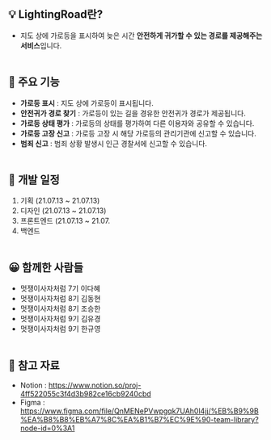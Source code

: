 ## 💡 LightingRoad란?

- 지도 상에 가로등을 표시하여 늦은 시간 **안전하게 귀가할 수 있는 경로를 제공해주는 서비스**입니다.
  <br><br>

## 📌 주요 기능

- **가로등 표시** : 지도 상에 가로등이 표시됩니다.
- **안전귀가 경로 찾기** : 가로등이 있는 길을 경유한 안전귀가 경로가 제공됩니다.
- **가로등 상태 평가** : 가로등의 상태를 평가하여 다른 이용자와 공유할 수 있습니다.
- **가로등 고장 신고** : 가로등 고장 시 해당 가로등의 관리기관에 신고할 수 있습니다.
- **범죄 신고** : 범죄 상황 발생시 인근 경찰서에 신고할 수 있습니다.
  <br><br>

## 📆 개발 일정

1. 기획 (21.07.13 ~ 21.07.13)
2. 디자인 (21.07.13 ~ 21.07.13)
3. 프론트엔드 (21.07.13 ~ 21.07.
4. 백엔드
   <br><br>

## 😀 함께한 사람들

- 멋쟁이사자처럼 7기 이다혜
- 멋쟁이사자처럼 8기 김동현
- 멋쟁이사자처럼 8기 조승한
- 멋쟁이사자처럼 9기 김유경
- 멋쟁이사자처럼 9기 한규영
  <br><br>


## 📗 참고 자료

- Notion : https://www.notion.so/proj-4ff522055c3f4d3b982ce16cb9240cbd
- Figma : https://www.figma.com/file/QnMENePVwpgqk7UAh0l4jj/%EB%B9%9B%EA%B8%B8%EB%A7%8C%EA%B1%B7%EC%9E%90-team-library?node-id=0%3A1
